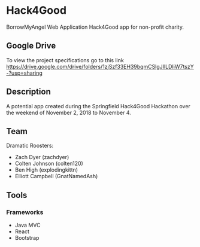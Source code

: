 # Hack4Good

BorrowMyAngel Web Application
Hack4Good app for non-profit charity.

## Google Drive
To view the project specifications go to this link
https://drive.google.com/drive/folders/1zjSzf33EH39bqmCSlgJIlLDIiW7tszY-?usp=sharing


## Description

A potential app created during the Springfield Hack4Good Hackathon over the weekend of November 2, 2018 to November 4.

## Team

Dramatic Roosters:

- Zach Dyer (zachdyer)
- Colten Johnson (colten120)
- Ben High (explodingkittn)
- Elliott Campbell (GnatNamedAsh)

## Tools

### Frameworks

- Java MVC
- React
- Bootstrap
